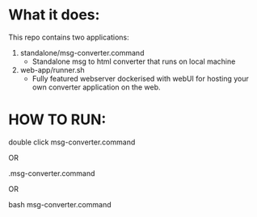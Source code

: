 # What it does:

This repo contains two applications:

1. standalone/msg-converter.command
    - Standalone msg to html converter that runs on local machine
2. web-app/runner.sh
    - Fully featured webserver dockerised with webUI for hosting your own converter application on the web.




# HOW TO RUN:
double click msg-converter.command

OR

.msg-converter.command

OR

bash msg-converter.command